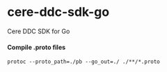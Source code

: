 # cere-ddc-sdk-go
Cere DDC SDK for Go

#### Compile .proto files

```
protoc --proto_path=./pb --go_out=./ ./**/*.proto
```
